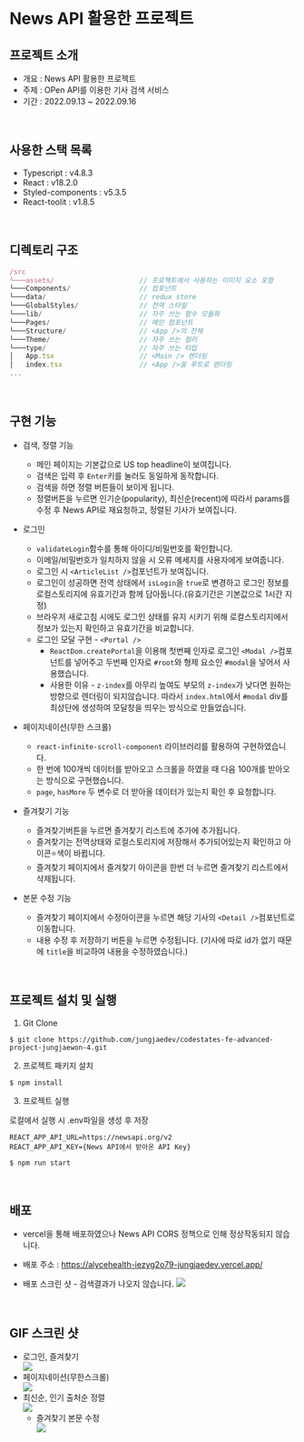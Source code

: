 # News API 활용한 프로젝트

## 프로젝트 소개

- 개요 : News API 활용한 프로젝트
- 주제 : OPen API를 이용한 기사 검색 서비스
- 기간 : 2022.09.13 ~ 2022.09.16

<br />

## 사용한 스택 목록

- Typescript : v4.8.3
- React : v18.2.0
- Styled-components : v5.3.5
- React-toolit : v1.8.5

<br />

## 디렉토리 구조

```js
/src
└───assets/                     // 프로젝트에서 사용하는 이미지 요소 포함
└───Components/                 // 컴포넌트
└───data/                       // redux store
└───GlobalStyles/               // 전역 스타일
└───lib/                        // 자주 쓰는 함수 모듈화
└───Pages/                      // 메인 컴포넌트
└───Structure/                  // <App />의 전체
└───Theme/                      // 자주 쓰는 컬러
└───type/                       // 자주 쓰는 타입
│   App.tsx                     // <Main /> 렌더링
│   index.tsx                   // <App />을 루트로 렌더링
...
```

<br />

## 구현 기능

- 검색, 정렬 기능

  - 메인 페이지는 기본값으로 US top headline이 보여집니다.
  - 검색은 입력 후 `Enter`키를 눌러도 동일하게 동작합니다.
  - 검색을 하면 정렬 버튼들이 보이게 됩니다.
  - 정렬버튼을 누르면 인기순(popularity), 최신순(recent)에 따라서 params를 수정 후 News API로 재요청하고, 정렬된 기사가 보여집니다.

- 로그인

  - `validateLogin`함수를 통해 아이디/비밀번호를 확인합니다.
  - 이메일/비밀번호가 일치하지 않을 시 오류 메세지를 사용자에게 보여줍니다.
  - 로그인 시 `<ArticleList />`컴포넌트가 보여집니다.
  - 로그인이 성공하면 전역 상태에서 `isLogin`을 `true`로 변경하고 로그인 정보를 로컬스토리지에 유효기간과 함께 담아둡니다.(유효기간은 기본값으로 1시간 지정)
  - 브라우저 새로고침 시에도 로그인 상태를 유지 시키기 위해 로컬스토리지에서 정보가 있는지 확인하고 유효기간을 비교합니다.
  - 로그인 모달 구현 - `<Portal />`
    - `ReactDom.createPortal`을 이용해 첫번째 인자로 로그인 `<Modal />`컴포넌트를 넣어주고 두번째 인자로 `#root`와 형제 요소인 `#modal`을 넣어서 사용했습니다.
    - 사용한 이유 - `z-index`를 아무리 높여도 부모의 `z-index`가 낮다면 원하는 방향으로 렌더링이 되지않습니다. 따라서 `index.html`에서 `#modal` div를 최상단에 생성하여 모달창을 띄우는 방식으로 만들었습니다.

- 페이지네이션(무한 스크롤)

  - `react-infinite-scroll-component` 라이브러리를 활용하여 구현하였습니다.
  - 한 번에 100개씩 데이터를 받아오고 스크롤을 하였을 때 다음 100개를 받아오는 방식으로 구현했습니다.
  - `page`, `hasMore` 두 변수로 더 받아올 데이터가 있는지 확인 후 요청합니다.

- 즐겨찾기 기능

  - 즐겨찾기버튼을 누르면 즐겨찾기 리스트에 추가에 추가됩니다.
  - 즐겨찾기는 전역상태와 로컬스토리지에 저장해서 추가되어있는지 확인하고 아이콘⭐️색이 바뀝니다.
  - 즐겨찾기 페이지에서 즐겨찾기 아이콘을 한번 더 누르면 즐겨찾기 리스트에서 삭제됩니다.

- 본문 수정 기능
  - 즐겨찾기 페이지에서 수정아이콘을 누르면 해당 기사의 `<Detail />`컴포넌트로 이동합니다.
  - 내용 수정 후 저장하기 버튼을 누르면 수정됩니다. (기사에 따로 id가 없기 때문에 `title`을 비교하여 내용을 수정하였습니다.)

<br />

## 프로젝트 설치 및 실행

1. Git Clone

```shell
$ git clone https://github.com/jungjaedev/codestates-fe-advanced-project-jungjaewon-4.git
```

2. 프로젝트 패키지 설치

```shell
$ npm install
```

3. 프로젝트 실행

로컬에서 실행 시 .env파일을 생성 후 저장

```.env
REACT_APP_API_URL=https://newsapi.org/v2
REACT_APP_API_KEY={News API에서 받아온 API Key}
```

```shell
$ npm run start
```

<br />

## 배포

- vercel을 통해 배포하였으나 News API CORS 정책으로 인해 정상작동되지 않습니다.
- 배포 주소 : https://alycehealth-iezyg2o79-jungjaedev.vercel.app/

- 배포 스크린 샷 - 검색결과가 나오지 않습니다.
  <img src='https://user-images.githubusercontent.com/69428509/190863803-affda35b-dd5e-42f9-841a-9ecbab11d41a.png' />

<br />

## GIF 스크린 샷

- <summary>로그인, 즐겨찾기</summary>
  <img src='https://s3.us-west-2.amazonaws.com/secure.notion-static.com/ae780ff6-6e72-448c-92a8-b3f8059ccb84/loginFav.gif?X-Amz-Algorithm=AWS4-HMAC-SHA256&X-Amz-Content-Sha256=UNSIGNED-PAYLOAD&X-Amz-Credential=AKIAT73L2G45EIPT3X45%2F20221004%2Fus-west-2%2Fs3%2Faws4_request&X-Amz-Date=20221004T142904Z&X-Amz-Expires=86400&X-Amz-Signature=a0770202b9f213da86c3d7ec06325e46598cd905e6ea60831c5d05f686a0e7d1&X-Amz-SignedHeaders=host&x-id=GetObject' />

- <summary>페이지네이션(무한스크롤)</summary>
  <img src='https://s3.us-west-2.amazonaws.com/secure.notion-static.com/207611d7-fa53-4b57-b52c-602ad0448cfc/scrollinfi.gif?X-Amz-Algorithm=AWS4-HMAC-SHA256&X-Amz-Content-Sha256=UNSIGNED-PAYLOAD&X-Amz-Credential=AKIAT73L2G45EIPT3X45%2F20221004%2Fus-west-2%2Fs3%2Faws4_request&X-Amz-Date=20221004T142904Z&X-Amz-Expires=86400&X-Amz-Signature=1e0b19994fd6ee275850fec4bd1ebd6a6537f2efa3073c0927bfc2801e92c298&X-Amz-SignedHeaders=host&x-id=GetObject' />
  </details>

- <summary>최신순, 인기 출처순 정렬</summary>
  <img src='https://s3.us-west-2.amazonaws.com/secure.notion-static.com/95b1580f-0608-4cbd-889c-80ca442712be/searchsort.gif?X-Amz-Algorithm=AWS4-HMAC-SHA256&X-Amz-Content-Sha256=UNSIGNED-PAYLOAD&X-Amz-Credential=AKIAT73L2G45EIPT3X45%2F20221004%2Fus-west-2%2Fs3%2Faws4_request&X-Amz-Date=20221004T142904Z&X-Amz-Expires=86400&X-Amz-Signature=b72c3f20e02a93079f855f130db12c01e8c0a31dca24347ef9efd9df8c2ed83b&X-Amz-SignedHeaders=host&x-id=GetObject' />

  - <summary>즐겨찾기 본문 수정</summary>
    <img src='https://s3.us-west-2.amazonaws.com/secure.notion-static.com/c71d0406-b67b-4f0f-ad2f-e425a3d9000e/favEdit.gif?X-Amz-Algorithm=AWS4-HMAC-SHA256&X-Amz-Content-Sha256=UNSIGNED-PAYLOAD&X-Amz-Credential=AKIAT73L2G45EIPT3X45%2F20221004%2Fus-west-2%2Fs3%2Faws4_request&X-Amz-Date=20221004T142905Z&X-Amz-Expires=86400&X-Amz-Signature=174a598c33101a82403739352c25feca9dfb92eb5d32f03118a9cc80efd29246&X-Amz-SignedHeaders=host&x-id=GetObject' />

